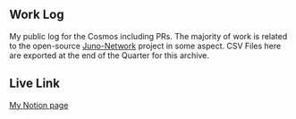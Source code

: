 ## Work Log

My public log for the Cosmos including PRs. The majority of work is related to the open-source [Juno-Network](https://github.com/CosmosContracts/juno) project in some aspect.
CSV Files here are exported at the end of the Quarter for this archive.

## Live Link

[My Notion page](https://reecepbcups.notion.site/Reece-s-Juno-Work-Log-7e1408a453d2491daf3e683a76dffef3)
